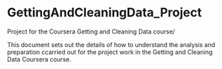 GettingAndCleaningData_Project
==============================

Project for the Coursera Getting and Cleaning Data course/

This document sets out the details of how to understand the analysis and preparation ccarried out
for the project work in the Getting and Cleaning Data Coursera course.
